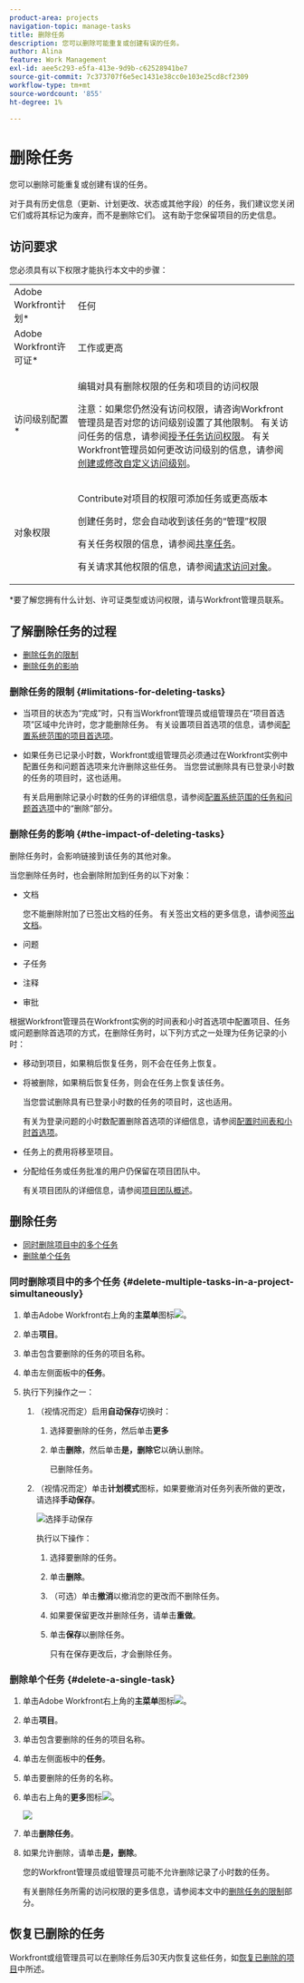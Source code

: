```yaml
---
product-area: projects
navigation-topic: manage-tasks
title: 删除任务
description: 您可以删除可能重复或创建有误的任务。
author: Alina
feature: Work Management
exl-id: aee5c293-e5fa-413e-9d9b-c62528941be7
source-git-commit: 7c373707f6e5ec1431e38cc0e103e25cd8cf2309
workflow-type: tm+mt
source-wordcount: '855'
ht-degree: 1%

---
```


# 删除任务

您可以删除可能重复或创建有误的任务。

对于具有历史信息（更新、计划更改、状态或其他字段）的任务，我们建议您关闭它们或将其标记为废弃，而不是删除它们。 这有助于您保留项目的历史信息。

## 访问要求

您必须具有以下权限才能执行本文中的步骤：

<table style="table-layout:auto"> 
 <col> 
 <col> 
 <tbody> 
  <tr> 
   <td role="rowheader">Adobe Workfront计划*</td> 
   <td> <p>任何</p> </td> 
  </tr> 
  <tr> 
   <td role="rowheader">Adobe Workfront许可证*</td> 
   <td> <p>工作或更高</p> </td> 
  </tr> 
  <tr> 
   <td role="rowheader">访问级别配置*</td> 
   <td> <p>编辑对具有删除权限的任务和项目的访问权限</p> <p>注意：如果您仍然没有访问权限，请咨询Workfront管理员是否对您的访问级别设置了其他限制。 有关访问任务的信息，请参阅<a href="../../../administration-and-setup/add-users/configure-and-grant-access/grant-access-tasks.md" class="MCXref xref">授予任务访问权限</a>。 有关Workfront管理员如何更改访问级别的信息，请参阅<a href="../../../administration-and-setup/add-users/configure-and-grant-access/create-modify-access-levels.md" class="MCXref xref">创建或修改自定义访问级别</a>。 </p> </td> 
  </tr> 
  <tr> 
   <td role="rowheader">对象权限</td> 
   <td> <p>Contribute对项目的权限可添加任务或更高版本</p> <p>创建任务时，您会自动收到该任务的“管理”权限</p> <p> 有关任务权限的信息，请参阅<a href="../../../workfront-basics/grant-and-request-access-to-objects/share-a-task.md" class="MCXref xref">共享任务</a>。 </p> <p>有关请求其他权限的信息，请参阅<a href="../../../workfront-basics/grant-and-request-access-to-objects/request-access.md" class="MCXref xref">请求访问对象</a>。</p> </td> 
  </tr> 
 </tbody> 
</table>

&#42;要了解您拥有什么计划、许可证类型或访问权限，请与Workfront管理员联系。

## 了解删除任务的过程

* [删除任务的限制](#limitations-for-deleting-tasks)
* [删除任务的影响](#the-impact-of-deleting-tasks)

### 删除任务的限制  {#limitations-for-deleting-tasks}

* 当项目的状态为“完成”时，只有当Workfront管理员或组管理员在“项目首选项”区域中允许时，您才能删除任务。 有关设置项目首选项的信息，请参阅[配置系统范围的项目首选项](../../../administration-and-setup/set-up-workfront/configure-system-defaults/set-project-preferences.md)。

* 如果任务已记录小时数，Workfront或组管理员必须通过在Workfront实例中配置任务和问题首选项来允许删除这些任务。 当您尝试删除具有已登录小时数的任务的项目时，这也适用。

  <!--
  (NOTE: the last statement is NWE&nbsp;only; not possible in classic)
  -->

  有关启用删除记录小时数的任务的详细信息，请参阅[配置系统范围的任务和问题首选项](../../../administration-and-setup/set-up-workfront/configure-system-defaults/set-task-issue-preferences.md)中的“删除”部分。

### 删除任务的影响 {#the-impact-of-deleting-tasks}

删除任务时，会影响链接到该任务的其他对象。

当您删除任务时，也会删除附加到任务的以下对象：

* 文档

  您不能删除附加了已签出文档的任务。 有关签出文档的更多信息，请参阅[签出文档](../../../documents/managing-documents/check-out-documents.md)。

* 问题
* 子任务
* 注释
* 审批

根据Workfront管理员在Workfront实例的时间表和小时首选项中配置项目、任务或问题删除首选项的方式，在删除任务时，以下列方式之一处理为任务记录的小时：

* 移动到项目，如果稍后恢复任务，则不会在任务上恢复。
* 将被删除，如果稍后恢复任务，则会在任务上恢复该任务。

  当您尝试删除具有已登录小时数的任务的项目时，这也适用。

  <!--
  <MadCap:conditionalText data-mc-conditions="QuicksilverOrClassic.Draft mode">
  (NOTE: this stays NWE; not possible in classic;)
  </MadCap:conditionalText>
  -->

  有关为登录问题的小时数配置删除首选项的详细信息，请参阅[配置时间表和小时首选项](../../../administration-and-setup/set-up-workfront/configure-timesheets-schedules/timesheet-and-hour-preferences.md)。

* 任务上的费用将移至项目。

* 分配给任务或任务批准的用户仍保留在项目团队中。

  有关项目团队的详细信息，请参阅[项目团队概述](../../../manage-work/projects/planning-a-project/project-team-overview.md)。

## 删除任务

* [同时删除项目中的多个任务](#delete-multiple-tasks-in-a-project-simultaneously)
* [删除单个任务](#delete-a-single-task)

### 同时删除项目中的多个任务  {#delete-multiple-tasks-in-a-project-simultaneously}

1. 单击Adobe Workfront右上角的&#x200B;**主菜单**&#x200B;图标![](assets/main-menu-icon.png)。

1. 单击&#x200B;**项目**。
1. 单击包含要删除的任务的项目名称。
1. 单击左侧面板中的&#x200B;**任务**。
1. 执行下列操作之一：

   1. （视情况而定）启用&#x200B;**自动保存**&#x200B;切换时：

      1. 选择要删除的任务，然后单击&#x200B;**更多**
      1. 单击&#x200B;**删除**，然后单击&#x200B;**是，删除它**&#x200B;以确认删除。

         已删除任务。

   1. （视情况而定）单击&#x200B;**计划模式**&#x200B;图标，如果要撤消对任务列表所做的更改，请选择&#x200B;**手动保存**。

      ![选择手动保存](assets/manual-save-option.png)

      执行以下操作：

      1. 选择要删除的任务。
      1. 单击&#x200B;**删除**。
      1. （可选）单击&#x200B;**撤消**&#x200B;以撤消您的更改而不删除任务。
      1. 如果要保留更改并删除任务，请单击&#x200B;**重做**。
      1. 单击&#x200B;**保存**&#x200B;以删除任务。

         只有在保存更改后，才会删除任务。

### 删除单个任务 {#delete-a-single-task}

1. 单击Adobe Workfront右上角的&#x200B;**主菜单**&#x200B;图标![](assets/main-menu-icon.png)。

1. 单击&#x200B;**项目**。
1. 单击包含要删除的任务的项目名称。
1. 单击左侧面板中的&#x200B;**任务**。
1. 单击要删除的任务的名称。
1. 单击右上角的&#x200B;**更多**&#x200B;图标![](assets/qs-more-menu.png)。

   ![](assets/delete-tasks-task-level-nwe-350x225.png)

1. 单击&#x200B;**删除任务**。
1. 如果允许删除，请单击&#x200B;**是，删除**。

   您的Workfront管理员或组管理员可能不允许删除记录了小时数的任务。

   有关删除任务所需的访问权限的更多信息，请参阅本文中的[删除任务的限制](#limitations-for-deleting-tasks)部分。

## 恢复已删除的任务

Workfront或组管理员可以在删除任务后30天内恢复这些任务，如[恢复已删除的项目](../../../administration-and-setup/manage-workfront/manage-deleted-items/restore-deleted-items.md)中所述。
